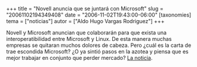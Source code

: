 +++
title = "Novell anuncia que se juntará con Microsoft"
slug = "20061102194349408"
date = "2006-11-02T19:43:00-06:00"
[taxonomies]
tema = ["noticias"]
autor = ["Aldo Hugo Vargas Rodriguez"]
+++

Novell y Microsoft anuncian que colaborarán para que exista una
interoperatibilidad entre Microsoft y Linux. De esta manera muchas
empresas se quitaran muchos dolores de cabeza. Pero ¿cuál es la carta de
trae escondida Microsoft? ¿O ya sintió pasos en la azotea y piensa que
es mejor trabajar en conjunto que perder mercado? [La
noticia](http://www.novell.com/news/press/item.jsp?id=1196).
